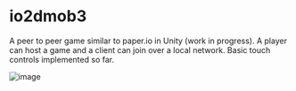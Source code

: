 # io2dmob3
 A peer to peer game similar to paper.io in Unity (work in progress). 
 A player can host a game and a client can join over a local network. 
 Basic touch controls implemented so far. 
 
![image](https://user-images.githubusercontent.com/82735611/208800813-fb26b75c-5766-40e4-bf6e-91793193c7b3.png)
